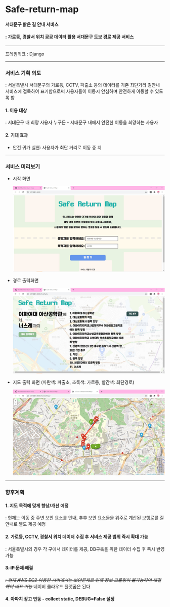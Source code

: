 # Safe-return-map

#### 서대문구 밝은 길 안내 서비스

#### : 가로등, 경찰서 위치 공공 데이터 활용 서대문구 도보 경로 제공 서비스

------

프레임워크
: Django

------

### 서비스 기획 의도

: 서울특별시 서대문구의 가로등, CCTV, 파출소 등의 데이터를 기존 최단거리 길안내 서비스에 접목하여 표기함으로써 사용자들이 이동시 안심하며 안전하게 이동할 수 있도록 함

#### 1. 이용 대상

: 서대문구 내 희망 사용자 누구든 - 서대문구 내에서 안전한 이동을 희망하는 사용자

#### 2. 기대 효과

- 안전 귀가 실현: 사용자가 최단 거리로 이동 중 지

------

### 서비스 미리보기

- 시작 화면

  ![start](./image/startPage.jpg)

- 경로 출력화면

  ![result](./image/resultPage.jpg)

- 지도 출력 화면 (파란색: 파출소, 초록색: 가로등, 빨간색: 최단경로)

  ![map](./image/resultMap.jpg)

------

### 향후계획

#### 1. 지도 목적에 맞게 향상/개선 예정

: 현재는 이동 중 주변 보안 요소를 안내, 추후 보안 요소들을 위주로 계산된 보행로를 길 안내로 별도 제공 예정

#### 2. 가로등, CCTV, 경찰서 위치 데이터 수집 후 서비스 제공 범위 즉시 확대 가능

: 서울특별시의 경우 각 구에서 데이터를 제공, DB구축을 위한 데이터 수집 후 즉시 반영 가능

#### ~~3. IP 문제 해결~~

~~*: 현재 AWS EC2 이용한 서버에서는 보안문제로 인해 정보 크롤링이 불가능하여  해결해야 배포 가능*~~ 네이버 클라우드 플랫폼은 된다

#### 4. 아파치 장고 연동 - collect static, DEBUG=False 설정

